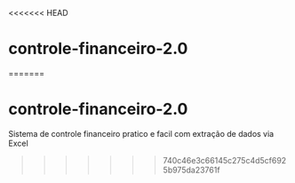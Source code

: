 <<<<<<< HEAD
# controle-financeiro-2.0
=======
# controle-financeiro-2.0
Sistema de controle financeiro pratico e facil com extração de dados via Excel 
>>>>>>> 740c46e3c66145c275c4d5cf6925b975da23761f
